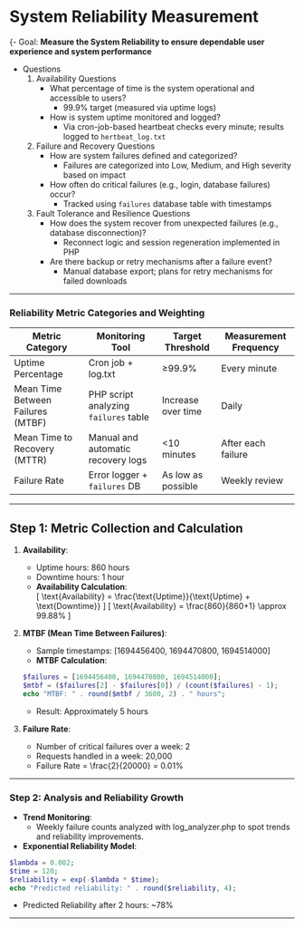 # System Reliability Measurement

{- Goal: **Measure the System Reliability to ensure dependable user experience and system performance**  
- Questions
    1. Availability Questions
        - What percentage of time is the system operational and accessible to users?<br>
            - 99.9% target (measured via uptime logs)
        - How is system uptime monitored and logged?<br>
            - Via cron-job-based heartbeat checks every minute; results logged to `hertbeat_log.txt`
    2. Failure and Recovery Questions
        - How are system failures defined and categorized?<br>
            - Failures are categorized into Low, Medium, and High severity based on impact
        - How often do critical failures (e.g., login, database failures) occur?<br>
            - Tracked using `failures` database table with timestamps
    3. Fault Tolerance and Resilience Questions
        - How does the system recover from unexpected failures (e.g., database disconnection)?<br>
            - Reconnect logic and session regeneration implemented in PHP
        - Are there backup or retry mechanisms after a failure event?<br>
            - Manual database export; plans for retry mechanisms for failed downloads

---

### **Reliability Metric Categories and Weighting**

| Metric Category        | Monitoring Tool | Target Threshold | Measurement Frequency |
|-------------------------|-----------------|------------------|------------------------|
| Uptime Percentage       | Cron job + log.txt | ≥99.9%          | Every minute           |
| Mean Time Between Failures (MTBF) | PHP script analyzing `failures` table | Increase over time  | Daily |
| Mean Time to Recovery (MTTR) | Manual and automatic recovery logs | <10 minutes | After each failure |
| Failure Rate            | Error logger + `failures` DB | As low as possible | Weekly review |

---

## **Step 1: Metric Collection and Calculation**

1. **Availability**:
   - Uptime hours: 860 hours
   - Downtime hours: 1 hour
   - **Availability Calculation**:  
   \[
   \text{Availability} = \frac{\text{Uptime}}{\text{Uptime} + \text{Downtime}}
   \]
   \[
   \text{Availability} = \frac{860}{860+1} \approx 99.88\%
   \]

2. **MTBF (Mean Time Between Failures)**:
   - Sample timestamps: [1694456400, 1694470800, 1694514000]
   - **MTBF Calculation**:
   ```php
   $failures = [1694456400, 1694470800, 1694514000];
   $mtbf = ($failures[2] - $failures[0]) / (count($failures) - 1);
   echo "MTBF: " . round($mtbf / 3600, 2) . " hours";
   ```
   - Result: Approximately 5 hours
3. **Failure Rate**:
   - Number of critical failures over a week: 2
   - Requests handled in a week: 20,000
   - Failure Rate = \frac{2}{20000} = 0.01%

---

### **Step 2: Analysis and Reliability Growth**
- **Trend Monitoring**:
  - Weekly failure counts analyzed with log_analyzer.php to spot trends and   reliability improvements.
- **Exponential Reliability Model**:
```php
$lambda = 0.002;
$time = 120;
$reliability = exp(-$lambda * $time);
echo "Predicted reliability: " . round($reliability, 4);
```
- Predicted Reliability after 2 hours: ~78%

---


